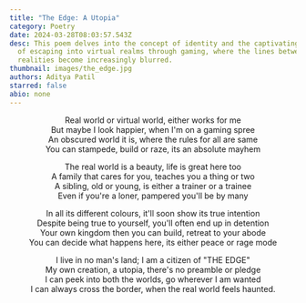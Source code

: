 ```yaml
---
title: "The Edge: A Utopia"
category: Poetry
date: 2024-03-28T08:03:57.543Z
desc: This poem delves into the concept of identity and the captivating appeal
  of escaping into virtual realms through gaming, where the lines between
  realities become increasingly blurred.
thumbnail: images/the_edge.jpg
authors: Aditya Patil
starred: false
abio: none
---
```

<p style="text-align: center;align:center;">Real world or virtual world, either works for me<br>
But maybe I look happier, when I&#39;m on a gaming spree<br>
An obscured world it is, where the rules for all are same<br>
You can stampede, build or raze, its an absolute mayhem</p>


<p style="text-align: center;align:center;">The real world is a beauty, life is great here too<br>
A family that cares for you, teaches you a thing or two<br>
A sibling, old or young, is either a trainer or a trainee<br>
Even if you&#39;re a loner, pampered you&#39;ll be by many</p>


<p style="text-align: center;align:center;">In all its different colours, it&#39;ll soon show its true intention<br>
Despite being true to yourself, you&#39;ll often end up in detention<br>
Your own kingdom then you can build, retreat to your abode<br>
You can decide what happens here, its either peace or rage mode</p>


<p style="text-align: center;align:center;">I live in no man&#39;s land; I am a citizen of &quot;THE EDGE&quot;<br>
My own creation, a utopia, there&#39;s no preamble or pledge<br>
I can peek into both the worlds, go wherever I am wanted<br>
I can always cross the border, when the real world feels haunted.</p>